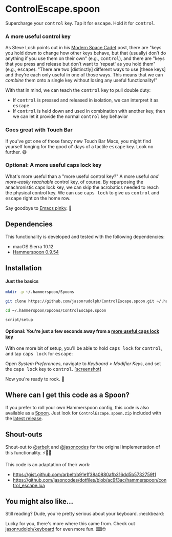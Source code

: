 # ControlEscape.spoon

Supercharge your <kbd>control</kbd> key. Tap it for <kbd>escape</kbd>. Hold it for <kbd>control</kbd>.

### A more useful control key

As Steve Losh points out in his [Modern Space Cadet](http://stevelosh.com/blog/2012/10/a-modern-space-cadet/#control-escape) post, there are "keys you hold down to change how other keys behave, but that (usually) don’t do anything if you use them on their own" (e.g., <kbd>control</kbd>), and there are "keys that you press and release but don’t want to 'repeat' as you hold them" (e.g., <kbd>escape</kbd>). "There are two [distinctly] different ways to use [these keys] and they’re each only useful in one of those ways. This means that we can *combine* them onto a single key without losing any useful functionality!"

With that in mind, we can teach the <kbd>control</kbd> key to pull double duty:

- If <kbd>control</kbd> is pressed and released in isolation, we can interpret it as <kbd>escape</kbd>
- If <kbd>control</kbd> is held down and used in combination with another key, then we can let it provide the normal <kbd>control</kbd> key behavior

### Goes great with Touch Bar

If you've got one of those fancy new Touch Bar Macs, you might find yourself longing for the good ol' days of a tactile <kbd>escape</kbd> key. Look no further. 😅

### Optional: A more useful caps lock key

What's more useful than a "more useful control key?" A more useful *and more-easily reachable* control key, of course. By repurposing the anachronistic caps lock key, we can skip the acrobatics needed to reach the physical control key. We can use <kbd>caps lock</kbd> to give us <kbd>control</kbd> and <kbd>escape</kbd> right on the home row.

Say goodbye to [Emacs pinky](http://wiki.c2.com/?EmacsPinky). 👋

## Dependencies

This functionality is developed and tested with the following dependencies:

- macOS Sierra 10.12
- [Hammerspoon 0.9.54][hammerspoon]

## Installation

#### Just the basics

```sh
mkdir -p ~/.hammerspoon/Spoons

git clone https://github.com/jasonrudolph/ControlEscape.spoon.git ~/.hammerspoon/Spoons/ControlEscape.spoon

cd ~/.hammerspoon/Spoons/ControlEscape.spoon

script/setup
```

#### Optional: You're just a few seconds away from a [more useful caps lock key](#optional-a-more-useful-caps-lock-key)

With one more bit of setup, you'll be able to hold <kbd>caps lock</kbd> for <kbd>control</kbd>, and tap <kbd>caps lock</kbd> for <kbd>escape</kbd>:

Open *System Preferences*, navigate to *Keyboard > Modifier Keys*, and set the <kbd>caps lock</kbd> key to <kbd>control</kbd>. [[screenshot]](https://user-images.githubusercontent.com/2988/27111039-7f620442-507b-11e7-9bcf-93d46e14af13.png)

Now you're ready to rock. 🤘

## Where can I get this code as a Spoon?

If you prefer to roll your own Hammerspoon config, this code is also available as a [Spoon](https://github.com/Hammerspoon/hammerspoon/blob/0.9.54/SPOONS.md#how-do-i-install-a-spoon). Just look for `ControlEscape.spoon.zip` included with the [latest release](https://github.com/jasonrudolph/ControlEscape.spoon/releases/latest).

## Shout-outs

Shout-out to [@arbelt](https://github.com/arbelt) and [@jasoncodes](https://github.com/jasoncodes) for the original implementation of this functionality. ⚡️🍻🌟

This code is an adaptation of their work:

- https://gist.github.com/arbelt/b91e1f38a0880afb316dd5b5732759f1
- https://github.com/jasoncodes/dotfiles/blob/ac9f3ac/hammerspoon/control_escape.lua

## You might also like...

Still reading? Dude, you're pretty serious about your keyboard. :neckbeard:

Lucky for you, there's more where this came from. Check out [jasonrudolph/keyboard](https://github.com/jasonrudolph/keyboard#features) for even more fun. ⌨🤓

[hammerspoon]: http://www.hammerspoon.org
